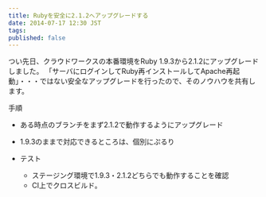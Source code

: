 ```yaml
---
title: Rubyを安全に2.1.2へアップグレードする
date: 2014-07-17 12:30 JST
tags:
published: false
---
```


つい先日、クラウドワークスの本番環境をRuby 1.9.3から2.1.2にアップグレードしました。
「サーバにログインしてRuby再インストールしてApache再起動」・・・ではない安全なアップグレードを行ったので、そのノウハウを共有します。

手順

* ある時点のブランチをまず2.1.2で動作するようにアップグレード
* 1.9.3のままで対応できるところは、個別にぷるり

* テスト
  * ステージング環境で1.9.3・2.1.2どちらでも動作することを確認
  * CI上でクロスビルド。
